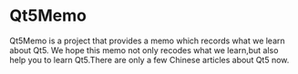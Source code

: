 Qt5Memo
=======

Qt5Memo is a project that provides a memo which records what we learn about Qt5. We hope this memo not only recodes what we learn,but also help you to learn Qt5.There are only a few Chinese articles about Qt5 now.
